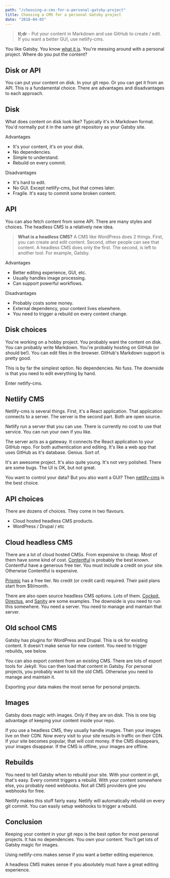 ```yaml
---
path: "/choosing-a-cms-for-a-personal-gatsby-project"
title: Choosing a CMS for a personal Gatsby project
date: "2018-04-05"
---
```

> **tl;dr** - Put your content in Markdown and use GitHub to create / edit. If you want a better GUI, use netlify-cms.

You like Gatsby. You know [what it is](/what-is-gatsby-exactly). You're messing around with a personal project. Where do you put the content?

## Disk or API

You can put your content on disk. In your git repo. Or you can get it from an API. This is a fundamental choice. There are advantages and disadvantages to each approach.

## Disk

What does content on disk look like? Typically it's in Markdown format. You'd normally put it in the same git repository as your Gatsby site.

Advantages

* It's your content, it's on your disk.
* No dependencies.
* Simple to understand.
* Rebuild on every commit.

Disadvantages

* It's hard to edit.
* No GUI. Except netlify-cms, but that comes later.
* Fragile. It's easy to commit some broken content.

## API

You can also fetch content from some API. There are many styles and choices. The headless CMS is a relatively new idea.

> **What is a headless CMS?** A CMS like WordPress does 2 things. First, you can create and edit content. Second, other people can see that content. A headless CMS does only the first. The second, is left to another tool. For example, Gatsby.

Advantages

* Better editing experience, GUI, etc.
* Usually handles image processing.
* Can support powerful workflows.

Disadvantages

* Probably costs some money.
* External dependency, your content lives elsewhere.
* You need to trigger a rebuild on every content change.

## Disk choices

You're working on a hobby project. You probably want the content on disk. You can probably write Markdown. You're probably hosting on GitHub (or should be!). You can edit files in the browser. GitHub's Markdown support is pretty good.

This is by far the simplest option. No dependencies. No fuss. The downside is that you need to edit everything by hand.

Enter netlify-cms.

## Netlify CMS

Netlify-cms is several things. First, it's a React application. That application connects to a server. The server is the second part. Both are open source.

Netlify run a server that you can use. There is currently no cost to use that service. You can run your own if you like.

The server acts as a gateway. It connects the React application to your GitHub repo. For both authentication and editing. It's like a web app that uses GitHub as it's database. Genius. Sort of.

It's an awesome project. It's also quite young. It's not very polished. There are some bugs. The UI is OK, but not great.

You want to control your data? But you also want a GUI? Then [netlify-cms](https://www.netlifycms.org/) is the best choice.

## API choices

There are dozens of choices. They come in two flavours.

* Cloud hosted headless CMS products.
* WordPress / Drupal / etc

## Cloud headless CMS

There are a lot of cloud hosted CMSs. From expensive to cheap. Most of them have some kind of cost. [Contentful](https://www.contentful.com/) is probably the best known. Contentful have a generous free tier. You must include a credit on your site. Otherwise Contentful is expensive.

[Prismic](https://prismic.io/) has a free tier. No credit (or credit card) required. Their paid plans start from $9/month.

There are also open source headless CMS options. Lots of them. [Cockpit](https://getcockpit.com/), [Directus](https://getdirectus.com/), and [Sanity](https://www.sanity.io/) are some examples. The downside is you need to run this somewhere. You need a server. You need to manage and maintain that server.

## Old school CMS

Gatsby has plugins for WordPress and Drupal. This is ok for existing content. It doesn't make sense for new content. You need to trigger rebuilds, see below.

You can also export content from an existing CMS. There are lots of export tools for Jekyll. You can then load that content in Gatsby. For personal projects, you probably want to kill the old CMS. Otherwise you need to manage and maintain it.

Exporting your data makes the most sense for personal projects.

## Images

Gatsby does magic with images. Only if they are on disk. This is one big advantage of keeping your content inside your repo.

If you use a headless CMS, they usually handle images. Then your images live on their CDN. Now every visit to your site results in traffic on their CDN. If your site becomes popular, that will cost money. If the CMS disappears, your images disappear. If the CMS is offline, your images are offline.

## Rebuilds

You need to tell Gatsby when to rebuild your site. With your content in git, that's easy. Every commit triggers a rebuild. With your content somewhere else, you probably need webhooks. Not all CMS providers give you webhooks for free.

Netlify makes this stuff fairly easy. Netlify will automatically rebuild on every git commit. You can easily setup webhooks to trigger a rebuild.

## Conclusion

Keeping your content in your git repo is the best option for most personal projects. It has no dependencies. You own your content. You'll get lots of Gatsby magic for images.

Using netlify-cms makes sense if you want a better editing experience.

A headless CMS makes sense if you absolutely must have a great editing experience.
